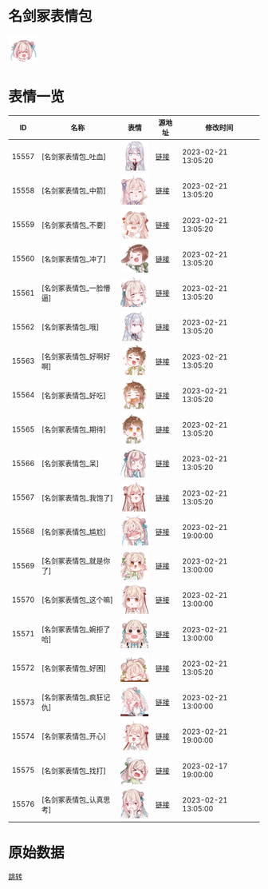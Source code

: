 # 名剑冢表情包

<img src="./cover.png" height="60" alt="cover" />

# 表情一览

|ID|名称|表情|源地址|修改时间|
|----|----|----|----|----|
|15557|[名剑冢表情包_吐血]|<img src="./pic/015557_%5B名剑冢表情包_吐血%5D.png" height="60" alt="吐血"/>|[链接](https://i0.hdslb.com/bfs/garb/4637abeb4f6562b59aebfdde7eea0d836b2c0d6e.png)|2023-02-21 13:05:20|
|15558|[名剑冢表情包_中箭]|<img src="./pic/015558_%5B名剑冢表情包_中箭%5D.png" height="60" alt="中箭"/>|[链接](https://i0.hdslb.com/bfs/garb/d7b9137920266c953d4b0d9c0f56ab66ea644b71.png)|2023-02-21 13:05:20|
|15559|[名剑冢表情包_不要]|<img src="./pic/015559_%5B名剑冢表情包_不要%5D.png" height="60" alt="不要"/>|[链接](https://i0.hdslb.com/bfs/garb/594cc788f40fe6c75606d68fb8a6b4d1a02d4852.png)|2023-02-21 13:05:20|
|15560|[名剑冢表情包_冲了]|<img src="./pic/015560_%5B名剑冢表情包_冲了%5D.png" height="60" alt="冲了"/>|[链接](https://i0.hdslb.com/bfs/garb/edde3e966ee3056f6561ef6247a4f51928e5a551.png)|2023-02-21 13:05:20|
|15561|[名剑冢表情包_一脸懵逼]|<img src="./pic/015561_%5B名剑冢表情包_一脸懵逼%5D.png" height="60" alt="一脸懵逼"/>|[链接](https://i0.hdslb.com/bfs/garb/e2b44ba06fa2c6250974625b769e1a58826c7224.png)|2023-02-21 13:05:20|
|15562|[名剑冢表情包_哦]|<img src="./pic/015562_%5B名剑冢表情包_哦%5D.png" height="60" alt="哦"/>|[链接](https://i0.hdslb.com/bfs/garb/3fb5e865767c91562d9efe16f0fcaf91aa0dc1ba.png)|2023-02-21 13:05:20|
|15563|[名剑冢表情包_好啊好啊]|<img src="./pic/015563_%5B名剑冢表情包_好啊好啊%5D.png" height="60" alt="好啊好啊"/>|[链接](https://i0.hdslb.com/bfs/garb/bc03ebdf9bb71348495d8bab29c357a4cdbb8a62.png)|2023-02-21 13:05:20|
|15564|[名剑冢表情包_好吃]|<img src="./pic/015564_%5B名剑冢表情包_好吃%5D.png" height="60" alt="好吃"/>|[链接](https://i0.hdslb.com/bfs/garb/30fa8be22fe089f8921a310400288fb8ad08fc4e.png)|2023-02-21 13:05:20|
|15565|[名剑冢表情包_期待]|<img src="./pic/015565_%5B名剑冢表情包_期待%5D.png" height="60" alt="期待"/>|[链接](https://i0.hdslb.com/bfs/garb/94bf0d5d8bd752262c44b483712be4bfe10ee658.png)|2023-02-21 13:05:20|
|15566|[名剑冢表情包_呆]|<img src="./pic/015566_%5B名剑冢表情包_呆%5D.png" height="60" alt="呆"/>|[链接](https://i0.hdslb.com/bfs/garb/95ff0497cf0d82dd48869e3ba9699bbf2977f813.png)|2023-02-21 13:05:20|
|15567|[名剑冢表情包_我饱了]|<img src="./pic/015567_%5B名剑冢表情包_我饱了%5D.png" height="60" alt="我饱了"/>|[链接](https://i0.hdslb.com/bfs/garb/f5a796284677f7f8d4415f331c9503f274244020.png)|2023-02-21 13:05:20|
|15568|[名剑冢表情包_尴尬]|<img src="./pic/015568_%5B名剑冢表情包_尴尬%5D.png" height="60" alt="尴尬"/>|[链接](https://i0.hdslb.com/bfs/garb/99dc26863476d0fbd31120f2ede8e98a4d31bcf6.png)|2023-02-21 19:00:00|
|15569|[名剑冢表情包_就是你了]|<img src="./pic/015569_%5B名剑冢表情包_就是你了%5D.png" height="60" alt="就是你了"/>|[链接](https://i0.hdslb.com/bfs/garb/fe8d7f0b0d65c540206c55aa367c9c67425cef76.png)|2023-02-21 13:00:00|
|15570|[名剑冢表情包_这个嘛]|<img src="./pic/015570_%5B名剑冢表情包_这个嘛%5D.png" height="60" alt="这个嘛"/>|[链接](https://i0.hdslb.com/bfs/garb/3d87a983cbc1b06ef03b67030790c4c09ef11f55.png)|2023-02-21 13:00:00|
|15571|[名剑冢表情包_婉拒了哈]|<img src="./pic/015571_%5B名剑冢表情包_婉拒了哈%5D.png" height="60" alt="婉拒了哈"/>|[链接](https://i0.hdslb.com/bfs/garb/6063a1c36761bd79c4b628acdada296e3ced2a17.png)|2023-02-21 13:00:00|
|15572|[名剑冢表情包_好困]|<img src="./pic/015572_%5B名剑冢表情包_好困%5D.png" height="60" alt="好困"/>|[链接](https://i0.hdslb.com/bfs/garb/50fcc57293024d7e3deda60ef95ffe04ce3eb145.png)|2023-02-21 13:05:20|
|15573|[名剑冢表情包_疯狂记仇]|<img src="./pic/015573_%5B名剑冢表情包_疯狂记仇%5D.png" height="60" alt="疯狂记仇"/>|[链接](https://i0.hdslb.com/bfs/garb/ce2eae8debb1d54db7c10170330b9eed3455603d.png)|2023-02-21 13:00:00|
|15574|[名剑冢表情包_开心]|<img src="./pic/015574_%5B名剑冢表情包_开心%5D.png" height="60" alt="开心"/>|[链接](https://i0.hdslb.com/bfs/garb/bf7c0e6593c200d101f64e79d3b0471ba1b0bd43.png)|2023-02-21 19:00:00|
|15575|[名剑冢表情包_找打]|<img src="./pic/015575_%5B名剑冢表情包_找打%5D.png" height="60" alt="找打"/>|[链接](https://i0.hdslb.com/bfs/garb/823fded028640e3fb99e8d3d407e8d366529ac10.png)|2023-02-17 19:00:00|
|15576|[名剑冢表情包_认真思考]|<img src="./pic/015576_%5B名剑冢表情包_认真思考%5D.png" height="60" alt="认真思考"/>|[链接](https://i0.hdslb.com/bfs/garb/8e3ebe6ceaec6a4b88836ad197ee4b2fe3a36e93.png)|2023-02-21 13:05:00|

# 原始数据

[跳转](./raw.json)

